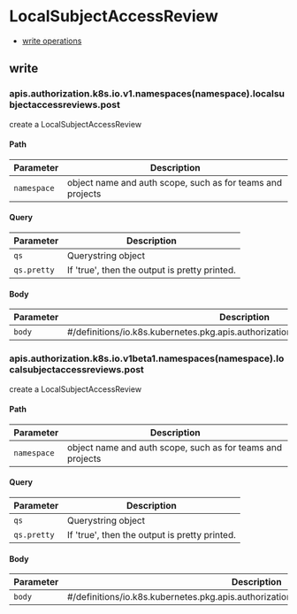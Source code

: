 # LocalSubjectAccessReview

* [write operations](#write)

## write

### apis.authorization.k8s.io.v1.namespaces(namespace).localsubjectaccessreviews.post

create a LocalSubjectAccessReview

#### Path

| Parameter | Description |
| --------- | ----------- |
| `namespace` | object name and auth scope, such as for teams and projects |

#### Query

| Parameter | Description |
| --------- | ----------- |
| `qs` | Querystring object |
| `qs.pretty` | If &#39;true&#39;, then the output is pretty printed. |

#### Body

| Parameter | Description |
| --------- | ----------- |
| `body` | #&#x2F;definitions&#x2F;io.k8s.kubernetes.pkg.apis.authorization.v1.LocalSubjectAccessReview |

### apis.authorization.k8s.io.v1beta1.namespaces(namespace).localsubjectaccessreviews.post

create a LocalSubjectAccessReview

#### Path

| Parameter | Description |
| --------- | ----------- |
| `namespace` | object name and auth scope, such as for teams and projects |

#### Query

| Parameter | Description |
| --------- | ----------- |
| `qs` | Querystring object |
| `qs.pretty` | If &#39;true&#39;, then the output is pretty printed. |

#### Body

| Parameter | Description |
| --------- | ----------- |
| `body` | #&#x2F;definitions&#x2F;io.k8s.kubernetes.pkg.apis.authorization.v1beta1.LocalSubjectAccessReview |

